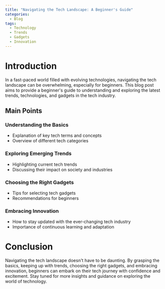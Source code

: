 ```yaml
---
title: "Navigating the Tech Landscape: A Beginner's Guide"
categories:
  - Blog
tags:
  - Technology
  - Trends
  - Gadgets
  - Innovation
---
```


# Introduction
In a fast-paced world filled with evolving technologies, navigating the tech landscape can be overwhelming, especially for beginners. This blog post aims to provide a beginner's guide to understanding and exploring the latest trends, technologies, and gadgets in the tech industry.

## Main Points
### Understanding the Basics
- Explanation of key tech terms and concepts
- Overview of different tech categories

### Exploring Emerging Trends
- Highlighting current tech trends
- Discussing their impact on society and industries

### Choosing the Right Gadgets
- Tips for selecting tech gadgets
- Recommendations for beginners

### Embracing Innovation
- How to stay updated with the ever-changing tech industry
- Importance of continuous learning and adaptation

# Conclusion
Navigating the tech landscape doesn't have to be daunting. By grasping the basics, keeping up with trends, choosing the right gadgets, and embracing innovation, beginners can embark on their tech journey with confidence and excitement. Stay tuned for more insights and guidance on exploring the world of technology.